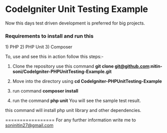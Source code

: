 CodeIgniter Unit Testing Example
=================

Now this days test driven development is preferred for big projects.

<h3>
    Requirements to install and run this
</h3>
1) PHP
2) PHP Unit
3) Composer

To, use and see this in action follow this steps:-

1) Clone the repository use this command 
    <b>git clone git@github.com:nitin-soni/CodeIgniter-PHPUnitTesting-Example.git</b>
    
2) Move into the directory using 
    <b>cd CodeIgniter-PHPUnitTesting-Example</b>
    
3) run command
    <b>composer install</b>
    
4) run the command 
    <b>php unit</b> You will see the sample test result.

this command will install php unit library and other dependencies.


=================
For any further information write me to soninitin27@gmail.com